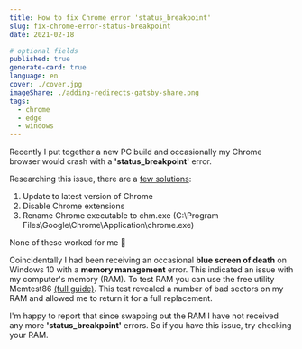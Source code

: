 ```yaml
---
title: How to fix Chrome error 'status_breakpoint'
slug: fix-chrome-error-status-breakpoint
date: 2021-02-18

# optional fields
published: true
generate-card: true
language: en
cover: ./cover.jpg
imageShare: ./adding-redirects-gatsby-share.png
tags:
  - chrome
  - edge
  - windows
---
```


Recently I put together a new PC build and occasionally my Chrome browser would crash with a **'status_breakpoint'** error.

Researching this issue, there are a [few solutions](https://www.chromestory.com/2020/07/status-breakpoint-chrome-edge/):

1. Update to latest version of Chrome
2. Disable Chrome extensions
3. Rename Chrome executable to chm.exe (C:\Program Files\Google\Chrome\Application\chrome.exe)

None of these worked for me 😬

Coincidentally I had been receiving an occasional **blue screen of death** on Windows 10 with a **memory management** error. This indicated an issue with my computer's memory (RAM). To test RAM you can use the free utility Memtest86 [(full guide)](https://www.overclockersclub.com/guides/memtest86_memory_guide/). This test revealed a number of bad sectors on my RAM and allowed me to return it for a full replacement.

I'm happy to report that since swapping out the RAM I have not received any more **'status_breakpoint'** errors. So if you have this issue, try checking your RAM.
